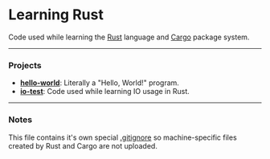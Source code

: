 # Learning Rust
Code used while learning the [Rust](https://github.com/rust-lang/rust) language and [Cargo](https://github.com/rust-lang/cargo) package system.

---

### Projects
- **[hello-world](hello-world)**: Literally a "Hello, World!" program.
- **[io-test](io-test)**: Code used while learning IO usage in Rust.


---

### Notes
This file contains it's own special [.gitignore](.gitignore) so machine-specific files created by Rust and Cargo are not uploaded.